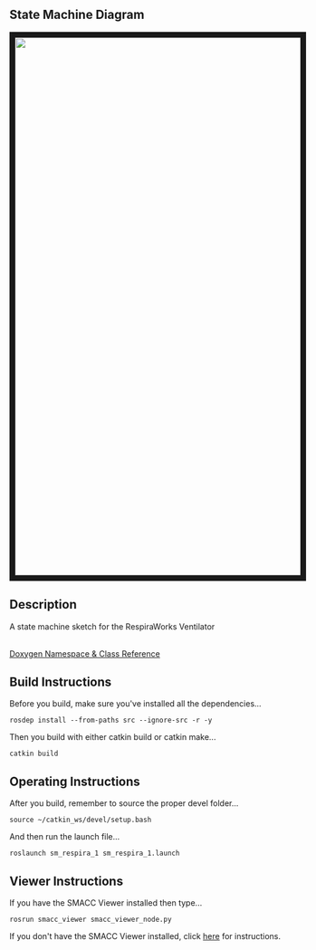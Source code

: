  <h2>State Machine Diagram</h2>
 <img src="https://github.com/reelrbtx/SMACC/blob/master/smacc_sm_reference_library/sm_respira_1/docs/smacc_state_machine_20200513-165805.dot.svg" width="950" align="center" border="10"/>

 <h2>Description</h2> A state machine sketch for the RespiraWorks Ventilator<br></br>

 <a href="https://reelrbtx.github.io/SMACC_Documentation/master/html/namespacesm__starcraft__ai.html">Doxygen Namespace & Class Reference</a>

 <h2>Build Instructions</h2>
Before you build, make sure you've installed all the dependencies...

```
rosdep install --from-paths src --ignore-src -r -y
```

Then you build with either catkin build or catkin make...

```
catkin build
```

<h2>Operating Instructions</h2>
After you build, remember to source the proper devel folder...

```
source ~/catkin_ws/devel/setup.bash
```

And then run the launch file...

```
roslaunch sm_respira_1 sm_respira_1.launch
```

<h2>Viewer Instructions</h2>
If you have the SMACC Viewer installed then type...

```
rosrun smacc_viewer smacc_viewer_node.py
```

If you don't have the SMACC Viewer installed, click <a href="http://smacc.ninja/smacc-viewer/">here</a> for instructions.

